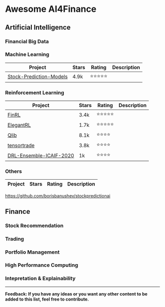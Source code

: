 # Awesome AI4Finance

## Artificial Intelligence

### Financial Big Data

### Machine Learning

|  Project | Stars | Rating | Description |
|----|----|----|----|
|[Stock-Prediction-Models](https://github.com/huseinzol05/Stock-Prediction-Models)| 4.9k | :star::star::star::star::star: | |

### Reinforcement Learning

|  Project | Stars | Rating | Description |
|----|----|----|----|
|[FinRL](https://github.com/AI4Finance-LLC/FinRL-Library)| 3.4k | :star::star::star::star::star: | |
|[ElegantRL](https://github.com/AI4Finance-Foundation/ElegantRL)| 1.7k | :star::star::star::star::star: | |
|[Qlib](https://github.com/microsoft/qlib)| 8.1k | :star::star::star::star: | |
|[tensortrade](https://github.com/tensortrade-org/tensortrade) | 3.8k | :star::star::star::star: | |
|[DRL-Ensemble-ICAIF-2020](https://github.com/AI4Finance-Foundation/Deep-Reinforcement-Learning-for-Automated-Stock-Trading-Ensemble-Strategy-ICAIF-2020)| 1k | :star::star::star::star: | |

### Others

|  Project | Stars | Rating | Description |
|----|----|----|----|
https://github.com/borisbanushev/stockpredictionai

## Finance

### Stock Recommendation

### Trading

### Portfolio Management

### High Performance Computing

### Intepretation & Explainability 

______________________


**Feedback: If you have any ideas or you want any other content to be added to this list, feel free to contribute.**
